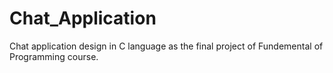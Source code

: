# Chat_Application

Chat application design in C language as the final project of Fundemental of Programming course.
